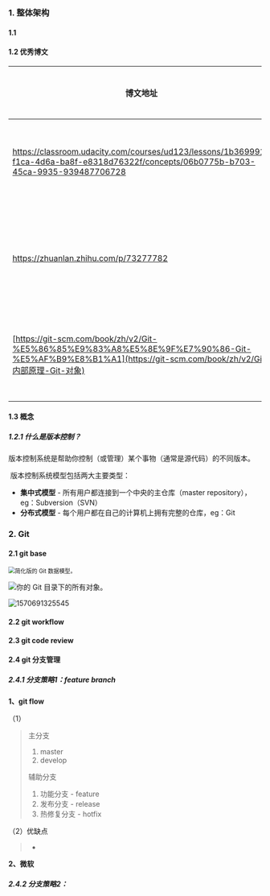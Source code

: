 ### 1. 整体架构

#### 1.1

#### 1.2 优秀博文

| 博文地址                                                     | 内容概述             | 备注                                            |
| ------------------------------------------------------------ | -------------------- | ----------------------------------------------- |
| https://classroom.udacity.com/courses/ud123/lessons/1b369991-f1ca-4d6a-ba8f-e8318d76322f/concepts/06b0775b-b703-45ca-9935-939487706728 | git版本控制教程      |                                                 |
| https://zhuanlan.zhihu.com/p/73277782                        | git - 设置别名骚操作 |                                                 |
| [https://git-scm.com/book/zh/v2/Git-%E5%86%85%E9%83%A8%E5%8E%9F%E7%90%86-Git-%E5%AF%B9%E8%B1%A1](https://git-scm.com/book/zh/v2/Git-内部原理-Git-对象) | .git目录底层解读     | 树对象（tree）+数据对象（blob）=**objects目录** |
|                                                              |                      |                                                 |

#### 1.3 概念

##### 1.2.1 什么是版本控制？

​		版本控制系统是帮助你控制（或管理）某个事物（通常是源代码）的不同版本。

​		版本控制系统模型包括两大主要类型：

- **集中式模型** - 所有用户都连接到一个中央的主仓库（master repository），eg：Subversion（SVN）
- **分布式模型** - 每个用户都在自己的计算机上拥有完整的仓库，eg：Git

### 2. Git

#### 2.1 git base

<img src="https://git-scm.com/book/en/v2/images/data-model-1.png" alt="简化版的 Git 数据模型。" style="zoom:80%;" />



![你的 Git 目录下的所有对象。](https://git-scm.com/book/en/v2/images/data-model-3.png)



![1570691325545](C:\Users\dengy\AppData\Roaming\Typora\typora-user-images\1570691325545.png)

#### 2.2 git workflow

#### 2.3 git code review

#### 2.4 git 分支管理

##### 2.4.1 分支策略1：feature branch

**1、git flow**

（1）

> 主分支
>
> 1. master
> 2. develop
>
> 辅助分支
>
> 1. 功能分支 - feature
> 2. 发布分支 - release
> 3. 热修复分支 - hotfix

（2）优缺点

> - 

**2、微软**

##### 2.4.2 分支策略2：

